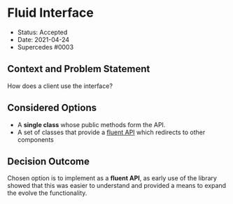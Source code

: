 # Fluid Interface

* Status: Accepted
* Date: 2021-04-24
* Supercedes #0003

## Context and Problem Statement

How does a client use the interface?

## Considered Options

* A **single class** whose public methods form the API.
* A set of classes that provide a [fluent API](https://martinfowler.com/bliki/FluentInterface.html) which redirects to other components

## Decision Outcome

Chosen option is to implement as a **fluent API**, as early use of the library showed that this was easier to understand and provided a means 
to expand the evolve the functionality.
